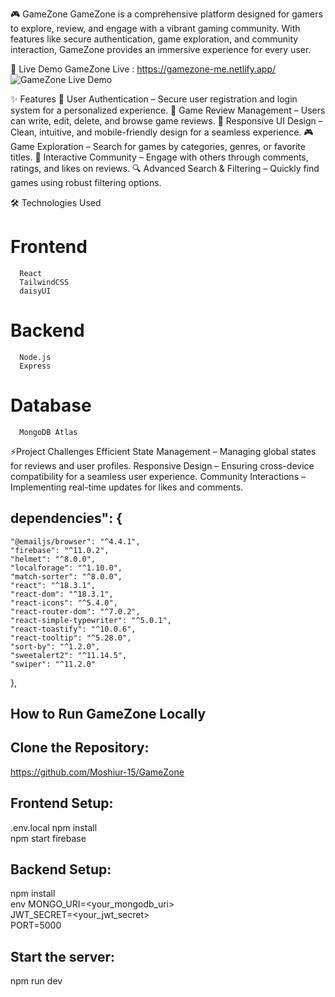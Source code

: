 🎮 GameZone
    GameZone is a comprehensive platform designed for gamers to explore, review, and engage with a vibrant gaming community. With features like secure authentication, game exploration, and community interaction, GameZone provides an immersive experience for every user.

🚀 Live Demo
   GameZone Live : https://gamezone-me.netlify.app/
   ![GameZone Live Demo](src/assets/Screenshot%202025-01-09%20154303.png)


✨ Features
   🔑 User Authentication – Secure user registration and login system for a personalized experience.
   📝 Game Review Management – Users can write, edit, delete, and browse game reviews.
   📱 Responsive UI Design – Clean, intuitive, and mobile-friendly design for a seamless experience.
   🎮 Game Exploration – Search for games by categories, genres, or favorite titles.
   💬 Interactive Community – Engage with others through comments, ratings, and likes on reviews.
   🔍 Advanced Search & Filtering – Quickly find games using robust filtering options.

🛠 Technologies Used
   # Frontend
      React
      TailwindCSS
      daisyUI
   # Backend
      Node.js
      Express
   # Database
      MongoDB Atlas

⚡Project Challenges
      Efficient State Management – Managing global states for reviews and user profiles.
      Responsive Design – Ensuring cross-device compatibility for a seamless user experience.
      Community Interactions – Implementing real-time updates for likes and comments.

## dependencies": {

    "@emailjs/browser": "^4.4.1",
    "firebase": "^11.0.2",
    "helmet": "^8.0.0",
    "localforage": "^1.10.0",
    "match-sorter": "^8.0.0",
    "react": "^18.3.1",
    "react-dom": "^18.3.1",
    "react-icons": "^5.4.0",
    "react-router-dom": "^7.0.2",
    "react-simple-typewriter": "^5.0.1",
    "react-toastify": "^10.0.6",
    "react-tooltip": "^5.28.0",
    "sort-by": "^1.2.0",
    "sweetalert2": "^11.14.5",
    "swiper": "^11.2.0"

},

## How to Run GameZone Locally

## Clone the Repository:
  https://github.com/Moshiur-15/GameZone

## Frontend Setup:
  .env.local
  npm install  
  npm start
  firebase

## Backend Setup:

  npm install  
  env
  MONGO_URI=<your_mongodb_uri>  
  JWT_SECRET=<your_jwt_secret>  
  PORT=5000 

##  Start the server:
  npm run dev  
